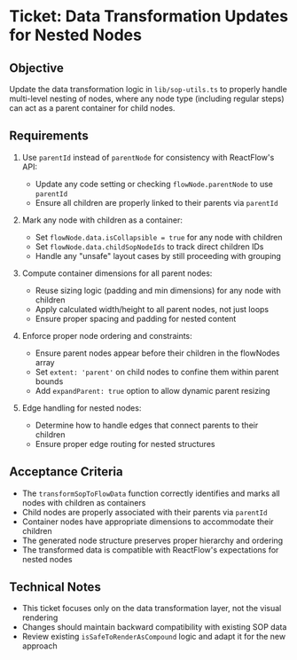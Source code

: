 # Ticket: Data Transformation Updates for Nested Nodes

## Objective
Update the data transformation logic in `lib/sop-utils.ts` to properly handle multi-level nesting of nodes, where any node type (including regular steps) can act as a parent container for child nodes.

## Requirements

1. Use `parentId` instead of `parentNode` for consistency with ReactFlow's API:
   - Update any code setting or checking `flowNode.parentNode` to use `parentId`
   - Ensure all children are properly linked to their parents via `parentId`

2. Mark any node with children as a container:
   - Set `flowNode.data.isCollapsible = true` for any node with children
   - Set `flowNode.data.childSopNodeIds` to track direct children IDs
   - Handle any "unsafe" layout cases by still proceeding with grouping

3. Compute container dimensions for all parent nodes:
   - Reuse sizing logic (padding and min dimensions) for any node with children
   - Apply calculated width/height to all parent nodes, not just loops
   - Ensure proper spacing and padding for nested content

4. Enforce proper node ordering and constraints:
   - Ensure parent nodes appear before their children in the flowNodes array
   - Set `extent: 'parent'` on child nodes to confine them within parent bounds
   - Add `expandParent: true` option to allow dynamic parent resizing

5. Edge handling for nested nodes:
   - Determine how to handle edges that connect parents to their children
   - Ensure proper edge routing for nested structures

## Acceptance Criteria

- The `transformSopToFlowData` function correctly identifies and marks all nodes with children as containers
- Child nodes are properly associated with their parents via `parentId`
- Container nodes have appropriate dimensions to accommodate their children
- The generated node structure preserves proper hierarchy and ordering
- The transformed data is compatible with ReactFlow's expectations for nested nodes

## Technical Notes

- This ticket focuses only on the data transformation layer, not the visual rendering
- Changes should maintain backward compatibility with existing SOP data
- Review existing `isSafeToRenderAsCompound` logic and adapt it for the new approach 